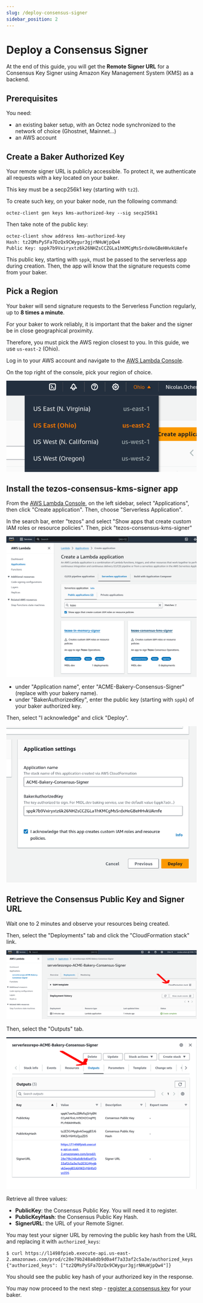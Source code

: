 ```yaml
---
slug: /deploy-consensus-signer
sidebar_position: 2
---
```


# Deploy a Consensus Signer

At the end of this guide, you will get the **Remote Signer URL** for a Consensus Key Signer using Amazon Key Management System (KMS) as a backend.

## Prerequisites

You need:

* an existing baker setup, with an Octez node synchronized to the network of choice (Ghostnet, Mainnet...)
* an AWS account

## Create a Baker Authorized Key

Your remote signer URL is publicly accessible. To protect it, we authenticate all requests with a key located on your baker.

This key must be a secp256k1 key (starting with `tz2`).

To create such key, on your baker node, run the following command:

```
octez-client gen keys kms-authorized-key --sig secp256k1
```

Then take note of the public key:

```
octez-client show address kms-authorized-key
Hash: tz2QMsPySFa7DzQx9CWygur3gjrNHuWjpQw4
Public Key: sppk7b9Vxiryxtz6k26NHZsCCZGLa1hKMCgMsSrdxHeGBeHHvkUAmfe
```

This public key, starting with `sppk`, must be passed to the serverless app during creation. Then, the app will know that the signature requests come from your baker.

## Pick a Region


Your baker will send signature requests to the Serverless Function regularly, up to **8 times a minute**.

For your baker to work reliably, it is important that the baker and the signer be in close geographical proximity.

Therefore, you must pick the AWS region closest to you. In this guide, we use `us-east-2` (Ohio).

Log in to your AWS account and navigate to the [AWS Lambda Console](https://us-east-2.console.aws.amazon.com/lambda/home?region=us-east-2#/applications).

On the top right of the console, pick your region of choice.

![KMS Region](/img/kms-01-region.png)

## Install the tezos-consensus-kms-signer app

From the [AWS Lambda Console](https://us-east-2.console.aws.amazon.com/lambda/home?region=us-east-2#/applications), on the left sidebar, select "Applications", then click "Create application". Then, choose "Serverless Application".

In the search bar, enter "tezos" and select "Show apps that create custom IAM roles or resource policies". Then, pick "tezos-consensus-kms-signer"

![Create Lambda Application](/img/kms-02-create-application.png)

* under "Application name", enter "ACME-Bakery-Consensus-Signer" (replace with your bakery name).
* under "BakerAuthorizedKey", enter the public key (starting with `sppk`) of your baker authorized key.

Then, select "I acknowledge" and click "Deploy".

![App Parameters](/img/kms-03-app-parameters.png)

## Retrieve the Consensus Public Key and Signer URL

Wait one to 2 minutes and observe your resources being created.

Then, select the "Deployments" tab and click the "CloudFormation stack" link.

![Create Complete](/img/kms-04-cloudformation-create-complete.png)

Then, select the "Outputs" tab.

![Stack output](/img/kms-05-stack-outputs.png)

Retrieve all three values:

* **PublicKey**: the Consensus Public Key. You will need it to register.
* **PublicKeyHash**: the Consensus Public Key Hash.
* **SignerURL**: the URL of your Remote Signer.

You may test your signer URL by removing the public key hash from the URL and replacing it with `authorized_keys`:

```
$ curl https://l1498fpieb.execute-api.us-east-2.amazonaws.com/prod/c28e79b248a8db9d0a4f7a33af2c5a3e/authorized_keys
{"authorized_keys": ["tz2QMsPySFa7DzQx9CWygur3gjrNHuWjpQw4"]}
```

You should see the public key hash of your authorized key in the response.

You may now proceed to the next step - [register a consensus key](register-consensus-key) for your baker.
